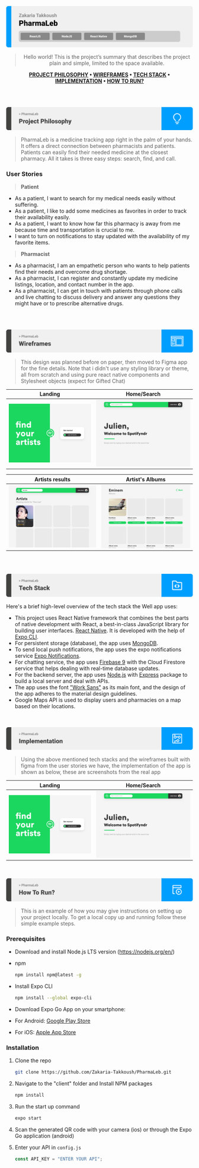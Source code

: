 <img src="./readme/title1.svg"/>

<div align="center">

> Hello world! This is the project’s summary that describes the project plain and simple, limited to the space available.

**[PROJECT PHILOSOPHY](https://github.com/julescript/well_app#-project-philosophy) • [WIREFRAMES](https://github.com/julescript/well_app#-wireframes) • [TECH STACK](https://github.com/julescript/well_app#-tech-stack) • [IMPLEMENTATION](https://github.com/julescript/well_app#-impplementation) • [HOW TO RUN?](https://github.com/julescript/well_app#-how-to-run)**

</div>

<br><br>

<img src="./readme/title2.svg"/>

> PharmaLeb is a medicine tracking app right in the palm of your hands. It offers a direct connection between pharmacists and patients. Patients can easily find their needed medicine at the closest pharmacy. All it takes is three easy steps: search, find, and call.

### User Stories

> <b>Patient</b>

-   As a patient, I want to search for my medical needs easily without suffering.
-   As a patient, I like to add some medicines as favorites in order to track their availability easily.
-   As a patient, I want to know how far this pharmacy is away from me because time and transportation is crucial to me.
-   I want to turn on notifications to stay updated with the availability of my favorite items.

> <b>Pharmacist</b>

-   As a pharmacist, I am an empathetic person who wants to help patients find their needs and overcome drug shortage.
-   As a pharmacist, I can register and constantly update my medicine listings, location, and contact number in the app.
-   As a pharmacist, I can get in touch with patients through phone calls and live chatting to discuss delivery and answer any questions they might have or to prescribe alternative drugs.

<br><br>

<img src="./readme/title3.svg"/>

> This design was planned before on paper, then moved to Figma app for the fine details.
> Note that i didn't use any styling library or theme, all from scratch and using pure react native components and Stylesheet objects (expect for Gifted Chat)

| Landing                                                                                | Home/Search                                                                               |
| -------------------------------------------------------------------------------------- | ----------------------------------------------------------------------------------------- |
| ![Landing](https://github.com/julescript/spotifyndr/blob/master/demo/Landing_Page.jpg) | ![Home/Search](https://github.com/julescript/spotifyndr/blob/master/demo/Search_Page.jpg) |

| Artists results                                                                                | Artist's Albums                                                                               |
| ---------------------------------------------------------------------------------------------- | --------------------------------------------------------------------------------------------- |
| ![Artists results](https://github.com/julescript/spotifyndr/blob/master/demo/Artists_Page.jpg) | ![Artist's Albums](https://github.com/julescript/spotifyndr/blob/master/demo/Albums_Page.jpg) |

<br><br>

<img src="./readme/title4.svg"/>

Here's a brief high-level overview of the tech stack the Well app uses:

-   This project uses React Native framework that combines the best parts of native development with React, a best-in-class JavaScript library for building user interfaces.
    [React Native](https://reactnative.dev/). It is developed with the help of [Expo CLI](https://expo.dev/).
-   For persistent storage (database), the app uses [MongoDB](https://www.mongodb.com/).
-   To send local push notifications, the app uses the expo notifications service [Expo Notifications](https://docs.expo.dev/versions/latest/sdk/notifications/#api).
-   For chatting service, the app uses [Firebase 9](https://firebase.google.com/) with the Cloud Firestore service that helps dealing with real-time database updates.
-   For the backend server, the app uses [Node.js](https://nodejs.org/en/) with [Express](https://expressjs.com/) package to build a local server and deal with APIs.
-   The app uses the font ["Work Sans"](https://fonts.google.com/specimen/Work+Sans) as its main font, and the design of the app adheres to the material design guidelines.
-   Google Maps API is used to display users and pharmacies on a map based on their locations.

<br><br>
<img src="./readme/title5.svg"/>

> Using the above mentioned tech stacks and the wireframes built with figma from the user stories we have, the implementation of the app is shown as below, these are screenshots from the real app

| Landing                                                                                | Home/Search                                                                               |
| -------------------------------------------------------------------------------------- | ----------------------------------------------------------------------------------------- |
| ![Landing](https://github.com/julescript/spotifyndr/blob/master/demo/Landing_Page.jpg) | ![Home/Search](https://github.com/julescript/spotifyndr/blob/master/demo/Search_Page.jpg) |

<br><br>
<img src="./readme/title6.svg"/>

> This is an example of how you may give instructions on setting up your project locally.
> To get a local copy up and running follow these simple example steps.

### Prerequisites

<!-- This is an example of how to list things you need to use the software and how to install them. -->

-   Download and install Node.js LTS version (https://nodejs.org/en/)

-   npm
    ```sh
    npm install npm@latest -g
    ```
-   Install Expo CLI
    ```sh
    npm install --global expo-cli
    ```
-   Download Expo Go App on your smartphone:
-   For Android: [Google Play Store](https://play.google.com/store/apps/details?id=host.exp.exponent)
-   For iOS: [Apple App Store](https://apps.apple.com/app/expo-go/id982107779)

### Installation

1. Clone the repo

    ```sh
    git clone https://github.com/Zakaria-Takkoush/PharmaLeb.git
    ```

2. Navigate to the "client" folder and Install NPM packages

    ```sh
    npm install
    ```

3. Run the start up command

    ```sh
    expo start
    ```

4. Scan the generated QR code with your camera (ios) or through the Expo Go application (android)

5. Enter your API in `config.js`
    ```js
    const API_KEY = "ENTER YOUR API";
    ```
